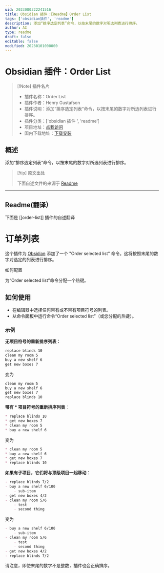 ```yaml
---
uid: 2023080322241516
title: Obsidian 插件：【Readme】Order List
tags: ['obsidian插件', 'readme']
description: 添加“排序选定列表”命令，以按末尾的数字对所选列表进行排序。
author: AI
type: readme
draft: false
editable: false
modified: 20230101000000
---
```


# Obsidian 插件：Order List

> [!Note] 插件名片
> - 插件名称：Order List
> - 插件作者：Henry Gustafson
> - 插件说明：添加“排序选定列表”命令，以按末尾的数字对所选列表进行排序。
> - 插件分类：['obsidian 插件 ', 'readme']
> - 项目地址：[点我访问](https://github.com/lizard-heart/obsidian-order-list-plugin)
> - 国内下载地址：[下载安装](https://pkmer.cn/products/plugin/pluginMarket/?order-list)

## 概述

添加“排序选定列表”命令，以按末尾的数字对所选列表进行排序。

> [!tip] 原文出处
>
>下面自述文件的来源于 [Readme](https://ghproxy.net/https://raw.githubusercontent.com/lizard-heart/obsidian-order-list-plugin/main/README.md)
>

---

## Readme(翻译）

下面是 [[order-list]] 插件的自述翻译

# 订单列表

这个插件为 [Obsidian](https://obsidian.md/) 添加了一个 "Order selected list" 命令。这将按照末尾的数字对选定的列表进行排序。

如何配置

为“Order selected list”命令分配一个热键。

## 如何使用

- 在编辑器中选择任何带有或不带有项目符号的列表。
- 从命令面板中运行命令“Order selected list”（或您分配的热键）。

### 示例

**无项目符号的重新排序列表：**

```markdown
replace blinds 10
clean my room 5
buy a new shelf 6
get new boxes 7
```

变为

```markdown
clean my room 5
buy a new shelf 6
get new boxes 7
replace blinds 10
```

**带有 * 项目符号的重新排序列表**：

```markdown
* replace blinds 10
* get new boxes 7
* clean my room 5
* buy a new shelf 6
```

变为

```markdown
* clean my room 5
* buy a new shelf 6
* get new boxes 7
* replace blinds 10
```

**如果有子项目，它们将与顶级项目一起移动**：

```markdown
- replace blinds 7/2
- buy a new shelf 6/100
	- sub-item
- get new boxes 4/2
- clean my room 5/6
	- test
	- second thing
```

变为

```markdown
- buy a new shelf 6/100
	- sub-item
- clean my room 5/6
	- test
	- second thing
- get new boxes 4/2
- replace blinds 7/2
```

请注意，即使末尾的数字不是整数，插件也会正确排序。
